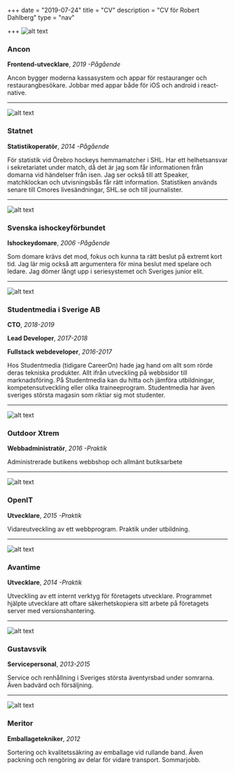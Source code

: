 +++
date = "2019-07-24"
title = "CV"
description = "CV för Robert Dahlberg"
type = "nav"

+++
![alt text](https://res.cloudinary.com/dfvkxoqhn/image/upload/c_pad,f_auto,h_150,q_auto,w_150/v1563876552/logo-tango_L-1_u0uifl.png "Ancon")

### Ancon

**Frontend-utvecklare**, *2019 -Pågående*

Ancon bygger moderna kassasystem och appar för restauranger och restaurangbesökare. Jobbar med appar både för iOS och android i react-native.

* * *
![alt text](https://res.cloudinary.com/dfvkxoqhn/image/upload/c_pad,f_auto,h_150,q_auto,w_150/v1563718126/statnet_aonqxw.png "Studentmedia")

### Statnet

**Statistikoperatör**, *2014 -Pågående*

För statistik vid Örebro hockeys hemmamatcher i SHL. Har ett helhetsansvar i sekretariatet under match, då det är jag som får informationen från domarna vid händelser från isen. Jag ser också till att Speaker, matchklockan och utvisningsbås får rätt information. Statistiken används senare till Cmores livesändningar, SHL.se och till journalister.


* * *
![alt text](https://res.cloudinary.com/dfvkxoqhn/image/upload/c_pad,f_auto,h_150,q_auto,w_150/swehockey_t8sin2 "Svenska ishockeyförbundet")

### Svenska ishockeyförbundet

**Ishockeydomare**, *2006 -Pågående*

Som domare krävs det mod, fokus och kunna ta rätt beslut på extremt kort tid. Jag lär mig också att argumentera för mina beslut med spelare och ledare. Jag dömer långt upp i seriesystemet och Sveriges junior elit.


* * *
![alt text](https://res.cloudinary.com/dfvkxoqhn/image/upload/c_pad,f_auto,h_150,q_auto,w_150/v1563718128/studentmedia_hzkly6.png "Studentmedia")

### Studentmedia i Sverige AB

**CTO**, *2018-2019*

**Lead Developer**, *2017-2018*

**Fullstack webdeveloper**, *2016-2017*

Hos Studentmedia (tidigare CareerOn) hade jag hand om allt som rörde deras tekniska produkter. Allt ifrån utveckling på webbsidor till marknadsföring. På Studentmedia kan du hitta och jämföra utbildningar, kompetensutveckling eller olika traineeprogram. Studentmedia har även sveriges största magasin som riktiar sig mot studenter.


* * *
![alt text](https://res.cloudinary.com/dfvkxoqhn/image/upload/c_pad,f_auto,h_150,q_auto,w_150/outdoor_rxuc7j "Outdoor Xtrem")

### Outdoor Xtrem

**Webbadministratör**, *2016 -Praktik*

Administrerade butikens webbshop och allmänt butiksarbete


* * *
![alt text](https://res.cloudinary.com/dfvkxoqhn/image/upload/c_pad,f_auto,h_150,q_auto,w_150/openit_mekvlf "OpenIT")

### OpenIT

**Utvecklare**, *2015 -Praktik*

Vidareutveckling av ett webbprogram. Praktik under utbildning.


* * *
![alt text](https://res.cloudinary.com/dfvkxoqhn/image/upload/c_pad,f_auto,h_150,q_auto,w_150/avantime_zk70yh "Avantime")

### Avantime

**Utvecklare**, *2014 -Praktik*

Utveckling av ett internt verktyg för företagets utvecklare. Programmet hjälpte utvecklare att oftare säkerhetskopiera sitt arbete på företagets server med versionshantering.


* * *
![alt text](https://res.cloudinary.com/dfvkxoqhn/image/upload/c_pad,f_auto,h_150,q_auto,w_150/gustavsvik_rnhlxf "Gustavsvik")

### Gustavsvik

**Servicepersonal**, *2013-2015*

Service och renhållning i Sveriges största äventyrsbad under somrarna. Även badvärd och försäljning.


* * *
![alt text](https://res.cloudinary.com/dfvkxoqhn/image/upload/c_pad,f_auto,h_150,q_auto,w_150/meritor_rw8j9b "Meritor")

### Meritor

**Emballagetekniker**, *2012*

Sortering och kvalitetssäkring av emballage vid rullande band. Även packning och rengöring av delar för vidare transport. Sommarjobb.


